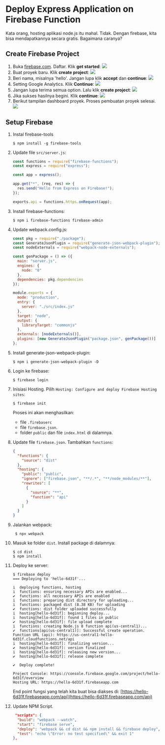 # Deploy Express Application on Firebase Function

Kata orang, hosting aplikasi node.js itu mahal. Tidak. Dengan firebase, kita bisa mendapatkannya secara gratis. Bagaimana caranya?

## Create Firebase Project

1. Buka [firebase.com](http://firebase.com). Daftar. Klik **get started**:
   ![](images/register.png)
2. Buat proyek baru. Klik **create project**:
   ![](images/create_project.png)
3. Beri nama, misalnya 'hello'. Jangan lupa klik **accept** dan **continue**:
   ![](images/step1.png)
4. Setting Google Analytics. Klik **Continue**:
   ![](images/step2.png)
5. Jangan lupa terima semua option. Lalu klik **create project**:
   ![](images/step3.png)
6. Jika sukses hasilnya begini. Klik **continue**:
   ![](images/create_sukses.png)
7. Berikut tampilan dashboard proyek. Proses pembuatan proyek selesai.
   ![](images/dashboard.png)

## Setup Firebase

1. Instal firebase-tools
   ```
   $ npm install -g firebase-tools
   ```
2. Update file `src/server.js`:

   ```js
   const functions = require("firebase-functions");
   const express = require("express");

   const app = express();

   app.get("*", (req, res) => {
     res.send("Hello from Express on Firebase!");
   });

   exports.api = functions.https.onRequest(app);
   ```

3. Install firebase-functions:
   ```
   $ npm i firebase-functions firebase-admin
   ```
4. Update webpack.config.js:

   ```js
   const pkg = require("./package");
   const GenerateJsonPlugin = require("generate-json-webpack-plugin");
   const nodeExternals = require("webpack-node-externals");

   const genPackage = () => ({
     main: "server.js",
     engines: {
       node: "8"
     },
     dependencies: pkg.dependencies
   });

   module.exports = {
     mode: "production",
     entry: {
       server: "./src/index.js"
     },
     target: "node",
     output: {
       libraryTarget: "commonjs"
     },
     externals: [nodeExternals()],
     plugins: [new GenerateJsonPlugin("package.json", genPackage())]
   };
   ```

5. Install generate-json-webpack-plugin:
   ```
   $ npm i generate-json-webpack-plugin -D
   ```
6. Login ke firebase:
   ```
   $ firebase login
   ```
7. Inisiasi Hosting. Pilih `Hosting: Configure and deploy Firebase Hosting sites`:

   ```
   $ firebase init
   ```

   Proses ini akan menghasilkan:

   - file `.firebaserc`
   - file `firebase.json`.
   - folder `public` dan file `index.html` di dalamnya.

8. Update file `firebase.json`. Tambahkan `functions`:
   ```json
   {
     "functions": {
       "source": "dist"
     },
     "hosting": {
       "public": "public",
       "ignore": ["firebase.json", "**/.*", "**/node_modules/**"],
       "rewrites": [
         {
           "source": "**",
           "function": "api"
         }
       ]
     }
   }
   ```
9. Jalankan webpack:
   ```
    $ npx webpack
   ```
10. Masuk ke folder `dist`. Install package di dalamnya:

    ```
    $ cd dist
    $ npm install
    ```

11. Deploy ke server:

    ```
    $ firebase deploy
    === Deploying to 'hello-6d31f'...

    i  deploying functions, hosting
    i  functions: ensuring necessary APIs are enabled...
    ✔  functions: all necessary APIs are enabled
    i  functions: preparing dist directory for uploading...
    i  functions: packaged dist (8.38 KB) for uploading
    ✔  functions: dist folder uploaded successfully
    i  hosting[hello-6d31f]: beginning deploy...
    i  hosting[hello-6d31f]: found 1 files in public
    ✔  hosting[hello-6d31f]: file upload complete
    i  functions: creating Node.js 8 function api(us-central1)...
    ✔  functions[api(us-central1)]: Successful create operation.
    Function URL (api): https://us-central1-hello-6d31f.cloudfunctions.net/api
    i  hosting[hello-6d31f]: finalizing version...
    ✔  hosting[hello-6d31f]: version finalized
    i  hosting[hello-6d31f]: releasing new version...
    ✔  hosting[hello-6d31f]: release complete

    ✔  Deploy complete!

    Project Console: https://console.firebase.google.com/project/hello-6d31f/overview
    Hosting URL: https://hello-6d31f.firebaseapp.com
    ```
    End point fungsi yang telah kita buat bisa diakses di: [https://hello-6d31f.firebaseapp.com/api](https://hello-6d31f.firebaseapp.com/api)


12. Update NPM Script.
    ```json
     "scripts": {
      "build": "webpack --watch",
      "start": "firebase serve",
      "deploy": "webpack && cd dist && npm install && firebase deploy",
      "test": "echo \"Error: no test specified\" && exit 1"
    },
    ```
